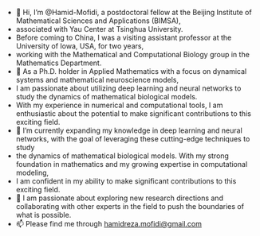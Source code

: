 - 👋 Hi, I’m @Hamid-Mofidi, a postdoctoral fellow at the Beijing Institute of Mathematical Sciences and Applications (BIMSA), 
- associated with Yau Center at Tsinghua University. 
- Before coming to China, I was a visiting assistant professor at the University of Iowa, USA, for two years, 
- working with the Mathematical and Computational Biology group in the Mathematics Department.
- 👀 As a Ph.D. holder in Applied Mathematics with a focus on dynamical systems and mathematical neuroscience models, 
- I am passionate about utilizing deep learning and neural networks to study the dynamics of mathematical biological models. 
- With my experience in numerical and computational tools, I am enthusiastic about the potential to make significant contributions to this exciting field. 
- 🌱 I’m currently expanding my knowledge in deep learning and neural networks, with the goal of leveraging these cutting-edge techniques to study 
- the dynamics of mathematical biological models. With my strong foundation in mathematics and my growing expertise in computational modeling, 
- I am confident in my ability to make significant contributions to this exciting field.
- 💞️ I am passionate about exploring new research directions and collaborating with other experts in the field to push the boundaries of what is possible.
- 📫 Please find me through hamidreza.mofidi@gmail.com

<!---
Hamid-Mofidi/Hamid-Mofidi is a ✨ special ✨ repository because its `README.md` (this file) appears on your GitHub profile.
You can click the Preview link to take a look at your changes.
--->

